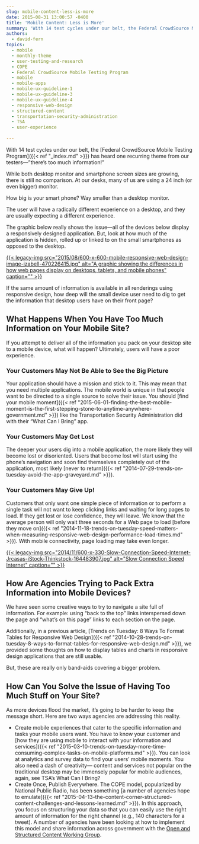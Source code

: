 ```yaml
---
slug: mobile-content-less-is-more
date: 2015-08-31 13:00:57 -0400
title: 'Mobile Content: Less is More'
summary: 'With 14 test cycles under our belt, the Federal CrowdSource Mobile Testing Program has heard one recurring theme from our testers&mdash;&#8221;there&#8217;s too much information!&#8221; While both desktop monitor and smartphone screen sizes are growing, there is still no comparison. At our desks, many of us are using a 24 inch (or even bigger) monitor. How big is your'
authors:
  - david-fern
topics:
  - mobile
  - monthly-theme
  - user-testing-and-research
  - COPE
  - Federal CrowdSource Mobile Testing Program
  - mobile
  - mobile-apps
  - mobile-ux-guideline-1
  - mobile-ux-guideline-3
  - mobile-ux-guideline-4
  - responsive-web-design
  - structured-content
  - transportation-security-administration
  - TSA
  - user-experience
  
---
```


With 14 test cycles under our belt, the [Federal CrowdSource Mobile Testing Program]({{< ref "_index.md" >}}) has heard one recurring theme from our testers—&#8221;there&#8217;s too much information!&#8221;

While both desktop monitor and smartphone screen sizes are growing, there is still no comparison. At our desks, many of us are using a 24 inch (or even bigger) monitor.

How big is your smart phone? Way smaller than a desktop monitor.

The user will have a radically different experience on a desktop, and they are usually expecting a different experience.

The graphic below really shows the issue—all of the devices below display a responsively designed application. But, look at how much of the application is hidden, rolled up or linked to on the small smartphones as opposed to the desktop.

[{{< legacy-img src="2015/08/600-x-600-mobile-responsive-web-design-image-izabell-470226415.jpg" alt="A graphic showing the differences in how web pages display on desktops, tablets, and mobile phones" caption="" >}}](https://s3.amazonaws.com/digitalgov/_legacy-img/2015/08/600-x-600-mobile-responsive-web-design-image-izabell-470226415.jpg) 

If the same amount of information is available in all renderings using responsive design, how deep will the small device user need to dig to get the information that desktop users have on their front page?

## What Happens When You Have Too Much Information on Your Mobile Site?

If you attempt to deliver all of the information you pack on your desktop site to a mobile device, what will happen? Ultimately, users will have a poor experience.

### Your Customers May Not Be Able to See the Big Picture

Your application should have a mission and stick to it. This may mean that you need multiple applications. The mobile world is unique in that people want to be directed to a single source to solve their issue. You should [find your mobile moment]({{< ref "2015-06-01-finding-the-best-mobile-moment-is-the-first-stepping-stone-to-anytime-anywhere-government.md" >}}) like the Transportation Security Administration did with their &#8220;What Can I Bring&#8221; app.

### Your Customers May Get Lost

The deeper your users dig into a mobile application, the more likely they will become lost or disoriented. Users that become lost will start using the phone’s navigation and soon find themselves completely out of the application, most likely [never to return]({{< ref "2014-07-29-trends-on-tuesday-avoid-the-app-graveyard.md" >}}).

### Your Customers May Give Up!

Customers that only want one simple piece of information or to perform a single task will not want to keep clicking links and waiting for long pages to load. If they get lost or lose confidence, they will leave. We know that the average person will only wait three seconds for a Web page to load [before they move on]({{< ref "2014-11-18-trends-on-tuesday-speed-matters-when-measuring-responsive-web-design-performance-load-times.md" >}}). With mobile connectivity, page loading may take even longer.

[{{< legacy-img src="2014/11/600-x-330-Slow-Connection-Speed-Internet-Jrcasas-iStock-Thinkstock-164483907.jpg" alt="Slow Connection Speed Internet" caption="" >}}](https://s3.amazonaws.com/digitalgov/_legacy-img/2014/11/600-x-330-Slow-Connection-Speed-Internet-Jrcasas-iStock-Thinkstock-164483907.jpg) 

## How Are Agencies Trying to Pack Extra Information into Mobile Devices?

We have seen some creative ways to try to navigate a site full of information. For example: using “back to the top” links interspersed down the page and “what’s on this page” links to each section on the page.

Additionally, in a previous article, [Trends on Tuesday: 8 Ways To Format Tables for Responsive Web Design]({{< ref "2014-10-28-trends-on-tuesday-8-ways-to-format-tables-for-responsive-web-design.md" >}}), we provided some thoughts on how to display tables and charts in responsive design applications that are still usable.

But, these are really only band-aids covering a bigger problem.

## How Can You Solve the Issue of Having Too Much Stuff on Your Site?

As more devices flood the market, it’s going to be harder to keep the message short. Here are two ways agencies are addressing this reality.

  * Create mobile experiences that cater to the specific information and tasks your mobile users want. You have to know your customer and [how they are using mobile to interact with your information and services]({{< ref "2015-03-10-trends-on-tuesday-more-time-consuming-complex-tasks-on-mobile-platforms.md" >}}). You can look at analytics and survey data to find your users’ mobile moments. You also need a dash of creativity— content and services not popular on the traditional desktop may be immensely popular for mobile audiences, again, see TSA’s What Can I Bring?
  * Create Once, Publish Everywhere. The COPE model, popularized by National Public Radio, has been something [a number of agencies hope to emulate]({{< ref "2015-04-13-the-content-corner-structured-content-challenges-and-lessons-learned.md" >}}). In this approach, you focus on structuring your data so that you can easily use the right amount of information for the right channel (e.g., 140 characters for a tweet). A number of agencies have been looking at how to implement this model and share information across government with the [Open and Structured Content Working Group](http://gsa.github.io/Open-And-Structured-Content-Models/index.html).